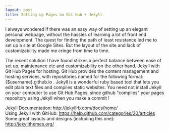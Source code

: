 ```yaml
---
layout: post
title: Setting up Pages on Git Hub + Jekyll
---
```


I always wondered if there was an easy way of setting up an elegant personal webpage, without the hassles of learning a lot of front end development. The quest for finding the path of least resistance led me to set up a site at Google Sites. But the layout of the site and lack of customizability made me cringe from time to time. 

The recent solution I have found strikes a perfect balance between ease of set up, maintenance etc and customizability on the other hand. Jekyll with Git Hub Pages for hosting. Git Hub provides the content management and hosting services, with repositories named for the following format: {$username}.github.io . Jekyll is a wonderful ruby based tool that lets you edit plain text files and compiles static websites. You need not install Jekyll on your computer to use Git Hub Pages, since github "complies" your pages repository using Jekyll when you make a commit !

Jekyll Documentation: <a href='http://jekyllrb.com/docs/home'>http://jekyllrb.com/docs/home/</a> <br/>
Using Jekyll with GitHub: <a href='https://help.github.com/categories/20/articles'>https://help.github.com/categories/20/articles</a> <br/>
Some great layouts and designs (including this one): <a href='http://jekyllthemes.org/'>http://jekyllthemes.org/</a><br/>